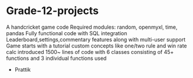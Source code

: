 # Grade-12-projects
A handcricket game code
Required modules: random, openmyxl, time, pandas
Fully functional code with SQL integration 
Leaderboard,settings,commentary features along with multi-user support
Game starts with a tutorial
custom concepts like one/two rule and win rate calc introduced
1500~ lines of code with 6 classes consisting of 45+ functions and 3 individual functions used
- Prattik
